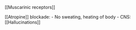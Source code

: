[[Muscarinic receptors]] 

[[Atropine]] blockade: 
	- No sweating, heating of body
	- CNS: [[Hallucinations]] 

